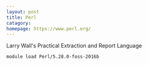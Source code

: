 ```yaml
---
layout: post
title: Perl
catagory:  
homepage: https://www.perl.org/
---
```

Larry Wall's Practical Extraction and Report Language
```
module load Perl/5.28.0-foss-2016b
```
